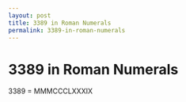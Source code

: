 ```yaml
---
layout: post
title: 3389 in Roman Numerals
permalink: 3389-in-roman-numerals
---
```


# 3389 in Roman Numerals

3389 = MMMCCCLXXXIX
